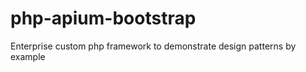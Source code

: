 php-apium-bootstrap
===================

Enterprise custom php framework to demonstrate design patterns by example
